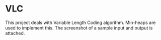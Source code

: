 # VLC
This project deals with Variable Length Coding algorithm. Min-heaps are used to implement this. The screenshot of a sample input and output is attached.
